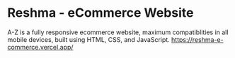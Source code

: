# Reshma -  eCommerce Website

 A-Z is a fully responsive ecommerce website, maximum compatiblities in all mobile devices, built using HTML, CSS, and JavaScript.
https://reshma-e-commerce.vercel.app/


